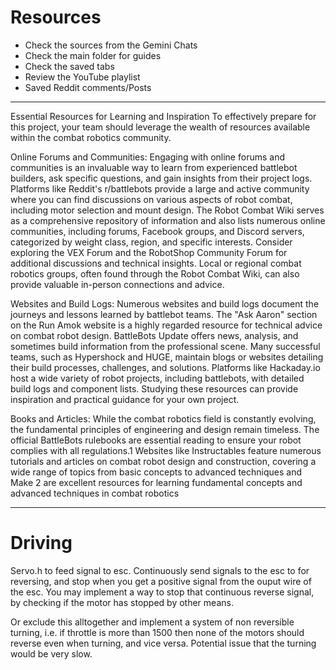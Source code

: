 # Resources
- Check the sources from the Gemini Chats
- Check the main folder for guides
- Check the saved tabs
- Review the YouTube playlist
- Saved Reddit comments/Posts

---

Essential Resources for Learning and Inspiration
To effectively prepare for this project, your team should leverage the wealth of resources available within the combat robotics community.

Online Forums and Communities: Engaging with online forums and communities is an invaluable way to learn from experienced battlebot builders, ask specific questions, and gain insights from their project logs. Platforms like Reddit's r/battlebots provide a large and active community where you can find discussions on various aspects of robot combat, including motor selection and mount design. The Robot Combat Wiki serves as a comprehensive repository of information and also lists numerous online communities, including forums, Facebook groups, and Discord servers, categorized by weight class, region, and specific interests. Consider exploring the VEX Forum and the RobotShop Community Forum for additional discussions and technical insights. Local or regional combat robotics groups, often found through the Robot Combat Wiki, can also provide valuable in-person connections and advice.   

Websites and Build Logs: Numerous websites and build logs document the journeys and lessons learned by battlebot teams. The "Ask Aaron" section on the Run Amok website is a highly regarded resource for technical advice on combat robot design. BattleBots Update offers news, analysis, and sometimes build information from the professional scene. Many successful teams, such as Hypershock and HUGE, maintain blogs or websites detailing their build processes, challenges, and solutions. Platforms like Hackaday.io host a wide variety of robot projects, including battlebots, with detailed build logs and component lists. Studying these resources can provide inspiration and practical guidance for your own project.  
 
Books and Articles: While the combat robotics field is constantly evolving, the fundamental principles of engineering and design remain timeless. The official BattleBots rulebooks are essential reading to ensure your robot complies with all regulations.1 Websites like Instructables feature numerous tutorials and articles on combat robot design and construction, covering a wide range of topics from basic concepts to advanced techniques and Make 2 are excellent resources for learning fundamental concepts and advanced techniques in combat robotics

---
# Driving
Servo.h to feed signal to esc. Continuously send signals to the esc to for reversing, and stop when you get a positive signal from the ouput wire of the esc.
You may implement a way to stop that continuous reverse signal, by checking if the motor has stopped by other means.

Or exclude this alltogether and implement a system of non reversible turning, i.e. if throttle is more than 1500 then none of the motors should reverse even when turning, and vice versa.
Potential issue that the turning would be very slow.
